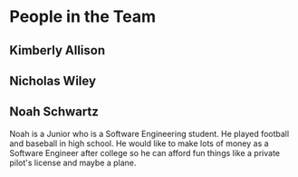 
# People in the Team


## Kimberly Allison


## Nicholas Wiley


## Noah Schwartz
Noah is a Junior who is a Software Engineering student. He played football and baseball in high school. He would like to make lots of money as a Software Engineer after college so he can afford fun things like a private pilot's license and maybe a plane.